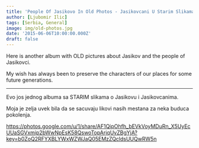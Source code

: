 ```yaml
---
title: 'People Of Jasikovo In Old Photos - Jasikovcani U Starim Slikama'
author: [Ljubomir Ilic]
tags: [Serbia, General]
image: img/old-photos.jpg
date: '2015-06-06T10:00:00.000Z'
draft: false
---
```


Here is another album with OLD pictures about Jasikov and the people of Jasikovci.

My wish has always been to preserve the characters of our places for some future generations.

------

Evo jos jednog albuma sa STARIM slikama o Jasikovu i Jasikovcanima.

Moja je zelja uvek bila da se sacuvaju likovi nasih mestana za neka buduca pokolenja.

https://photos.google.com/u/1/share/AF1QipOhfh_bEVkVoyMDuRn_X5UyEcUUaSGVxmip2bWwNpEsK58QswoTopArjqUvZBgYjA?key=b0ZoQ2RFYXBLYWxWZWJaQ05EMzZQcldsUUQwRW5n
